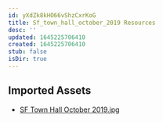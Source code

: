 ```yaml
---
id: yXdZk8kHO66vShzCxrKoG
title: Sf_town_hall_october_2019 Resources
desc: ''
updated: 1645225706410
created: 1645225706410
stub: false
isDir: true
---
```

## Imported Assets
- [SF Town Hall October 2019.jpg](/assets/sf-town-hall-october-2019-Snxs4HNzMgm2.jpg)
